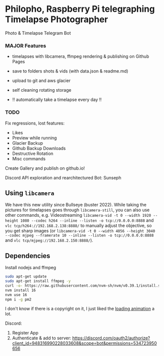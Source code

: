 # Philopho, Raspberry Pi telegraphing Timelapse Photographer

Photo & Timelapse Telegram Bot

### MAJOR Features

- timelapses with libcamera, ffmpeg rendering & publishing on Github Pages

- save to folders shots & vids (with data.json & readme.md)
- upload to git and aws glacier
- self cleaning rotating storage

- !! automatically take a timelapse every day !!

### TODO

Fix regressions, lost features:

- Likes
- Preview while running
- Glacier Backup
- Github Backup Downloads
- Destructive Rotation
- Misc commands

Create Gallery and publish on github.io!

Discord API exploration and rearchitectured Bot: Sunseph

## Using `libcamera`

We have this new utility since Bullseye (buster 2022).
While taking the pictures for timelapses goes through `libcamera-still`, you can also use other commands,
e.g. Videostreaming `libcamera-vid -t 0 --width 1920 --height 1080 --codec h264 --inline --listen -o tcp://0.0.0.0:8888`
and `vlc tcp/h264://192.168.2.138:8888/` to manually adjust the objective, so you get sharp images (or `libcamera-vid -t 0 --width 4056 --height 3040 --codec mjpeg --framerate 10 --inline --listen -o tcp://0.0.0.0:8888` and `vlc tcp/mjpeg://192.168.2.150:8888/`).

## Dependencies

Install nodejs and ffmpeg

```sh
sudo apt-get update
sudo apt-get install ffmpeg -y
curl -o- https://raw.githubusercontent.com/nvm-sh/nvm/v0.39.1/install.sh | bash
nvm install 16
nvm use 16
npm i -g pm2
```

I don't know if there is a copyright on it, I just liked the [loading animation](https://smashinghub.com/10-cool-loading-animated-gif.htm) a lot.

Discord:

1. Register App
2. Authenticate & add to server: https://discord.com/oauth2/authorize?client_id=948316990228033608&scope=bot&permissions=534723950656
